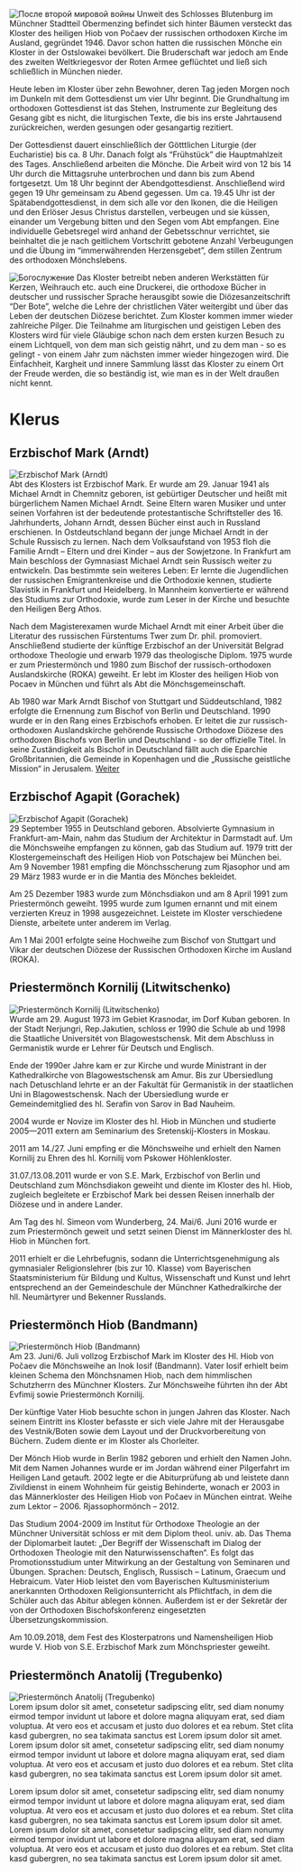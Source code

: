 ![После второй мировой войны](/images/geschichte.jpg)
Unweit des Schlosses Blutenburg im Münchner  Stadtteil Obermenzing befindet sich hinter Bäumen  versteckt das Kloster des heiligen Hiob von  Počaev der russischen orthodoxen Kirche im  Ausland, gegründet 1946. Davor schon hatten die  russischen Mönche ein Kloster in der Ostslowakei  bevölkert. Die Bruderschaft war jedoch am Ende des  zweiten Weltkriegesvor der Roten Armee geflüchtet und ließ sich schließlich in  München nieder.

Heute leben im Kloster über zehn Bewohner, deren Tag  jeden Morgen noch im Dunkeln mit dem Gottesdienst  um vier Uhr beginnt. Die Grundhaltung im  orthodoxen Gottesdienst ist das Stehen, Instrumente  zur Begleitung des Gesang gibt es nicht, die  liturgischen Texte, die bis ins erste Jahrtausend  zurückreichen, werden gesungen oder gesangartig rezitiert.

Der Gottesdienst dauert einschließlich der  Götttlichen Liturgie (der Eucharistie) bis ca. 8 Uhr. Danach folgt als “Frühstück” die Hauptmahlzeit  des Tages. Anschließend arbeiten die Mönche. Die Arbeit wird von 12 bis 14 Uhr durch die  Mittagsruhe unterbrochen und dann bis zum Abend fortgesetzt. Um 18 Uhr beginnt der  Abendgottesdienst. Anschließend wird gegen 19 Uhr gemeinsam zu Abend gegessen. Um ca. 19.45  Uhr ist der Spätabendgottesdienst, in dem sich alle vor den Ikonen, die die Heiligen und den Erlöser  Jesus Christus darstellen, verbeugen und sie küssen, einander um Vergebung bitten und den Segen  vom Abt empfangen. Eine individuelle Gebetsregel wird anhand der Gebetsschnur verrichtet, sie beinhaltet die je nach  geitlichem Vortschritt gebotene Anzahl Verbeugungen und die Übung im “immerwährenden  Herzensgebet”, dem stillen Zentrum des orthodoxen Mönchslebens.

![Богослужение](/images/gottesdienst.jpg)
Das Kloster betreibt neben anderen Werkstätten für Kerzen,  Weihrauch etc. auch eine Druckerei, die orthodoxe Bücher in  deutscher und russischer Sprache herausgibt sowie die  Diözesanzeitschrift “Der Bote”, welche die Lehre der christlichen  Väter weitergibt und über das Leben der deutschen Diözese  berichtet. Zum Kloster kommen immer wieder zahlreiche Pilger. Die Teilnahme am liturgischen und geistigen  Leben des Klosters wird für viele Gläubige schon nach dem ersten kurzen Besuch zu einem Lichtquell,  von dem man sich geistig nährt, und zu dem man - so es gelingt - von einem Jahr zum nächsten immer  wieder hingezogen wird. Die Einfachheit, Kargheit und innere Sammlung lässt das Kloster zu einem  Ort der Freude werden, die so beständig ist, wie man es in der Welt draußen nicht kennt.

# Klerus

## Erzbischof Mark (Arndt)
![Erzbischof Mark (Arndt)](/images/vlMark-1.jpg)  
Abt des Klosters ist Erzbischof Mark. Er wurde am 29. Januar 1941 als Michael Arndt in Chemnitz geboren, ist gebürtiger Deutscher und heißt mit bürgerlichem Namen Michael Arndt. Seine Eltern waren Musiker und unter seinen Vorfahren ist der bedeutende protestantische Schriftsteller des 16. Jahrhunderts, Johann Arndt, dessen Bücher einst auch in Russland erschienen. In Ostdeutschland begann der junge Michael Arndt in der Schule Russisch zu lernen. Nach dem Volksaufstand von 1953 floh die Familie Arndt – Eltern und drei Kinder – aus der Sowjetzone. In Frankfurt am Main beschloss der Gymnasiast Michael Arndt sein Russisch weiter zu entwickeln. Das bestimmte sein weiteres Leben: Er lernte die Jugendlichen der russischen Emigrantenkreise und die Orthodoxie kennen, studierte Slavistik in Frankfurt und Heidelberg. In Mannheim konvertierte er während des Studiums zur Orthodoxie, wurde zum Leser in der Kirche und besuchte den Heiligen Berg Athos.

Nach dem Magisterexamen wurde Michael Arndt mit einer Arbeit über die Literatur des russischen Fürstentums Twer zum Dr. phil. promoviert. Anschließend studierte der künftige Erzbischof an der Universität Belgrad orthodoxe Theologie und erwarb 1979 das theologische Diplom. 1975 wurde er zum Priestermönch und 1980 zum Bischof der russisch-orthodoxen Auslandskirche (ROKA) geweiht. Er lebt im Kloster des heiligen Hiob von Pocaev in München und führt als Abt die Mönchsgemeinschaft.

Ab 1980 war Mark Arndt Bischof von Stuttgart und Süddeutschland, 1982 erfolgte die Ernennung zum Bischof von Berlin und Deutschland. 1990 wurde er in den Rang eines Erzbischofs erhoben. Er leitet die zur russisch-orthodoxen Auslandskirche gehörende Russische Orthodoxe Diözese des orthodoxen Bischofs von Berlin und Deutschland - so der offizielle Titel. In seine Zuständigkeit als Bischof in Deutschland fällt auch die Eparchie Großbritannien, die Gemeinde in Kopenhagen und die „Russische geistliche Mission“ in Jerusalem. [Weiter](http://sobor.de/index.php?option=com_content&view=article&id=119&Itemid=81&lang=de)

## Erzbischof Agapit (Gorachek)
![Erzbischof Agapit (Gorachek)](/images/vladagapit.jpg)  
29 September 1955 in Deutschland geboren. Absolvierte Gymnasium in Frankfurt-am-Main, nahm das Studium der Architektur in Darmstadt auf. Um die Mönchsweihe empfangen zu können, gab das Studium auf. 1979 tritt der Klostergemeinschaft des Heiligen Hiob von Potschajew bei München bei. Am 9 November 1981 empfing die Mönchsscherung zum Rjasophor und am 29 März 1983 wurde er in die Mantia des Mönches bekleidet.

Am 25 Dezember 1983 wurde zum Mönchsdiakon und am 8 April 1991 zum Priestermönch geweiht. 1995 wurde zum Igumen ernannt und mit einem verzierten Kreuz in 1998 ausgezeichnet. Leistete im Kloster verschiedene Dienste, arbeitete unter anderem im Verlag.

Am 1 Mai 2001 erfolgte seine Hochweihe zum Bischof von Stuttgart und Vikar der deutschen Diözese der Russischen Orthodoxen Kirche im Ausland (ROKA).

## Priestermönch Kornilij (Litwitschenko)
![Priestermönch Kornilij (Litwitschenko)](/images/Vater_Kornilij_skl.jpg)  
Wurde am 29. August 1973 im Gebiet Krasnodar, im Dorf Kuban geboren. In der Stadt Nerjungri, Rep.Jakutien, schloss er 1990 die Schule ab und 1998 die Staatliche Universitét von Blagowestschensk. Mit dem Abschluss in Germanistik wurde er Lehrer für Deutsch und Englisch.

Ende der 1990er Jahre kam er zur Kirche und wurde Ministrant in der Kathedralkirche von Blagowestschensk am Amur. Bis zur Ubersiedlung nach Detuschland lehrte er an der Fakultät für Germanistik in der staatlichen Uni in Blagowestschensk. Nach der Ubersiedlung wurde er Gemeindemitglied des hl. Serafin von Sarov in Bad Nauheim.

2004 wurde er Novize im Kloster des hl. Hiob in München und studierte 2005—2011 extern am Seminarium des Sretenskij-Klosters in Moskau.

2011 am 14./27. Juni empfing er die Mönchsweihe und erhielt den Namen Kornilij zu Ehren des hl. Kornilij vom Pskower Höhlenkloster.

31.07./13.08.2011 wurde er von S.E. Mark, Erzbischof von Berlin und Deutschland zum Mönchsdiakon geweiht und diente im Kloster des hl. Hiob, zugleich begleitete er Erzbischof Mark bei dessen Reisen innerhalb der Diözese und in andere Lander.

Am Tag des hl. Simeon vom Wunderberg, 24. Mai/6. Juni 2016 wurde er zum Priestermönch geweit und setzt seinen Dienst im Männerkloster des hl. Hiob in München fort.

2011 erhielt er die Lehrbefugnis, sodann die Unterrichtsgenehmigung als gymnasialer Religionslehrer (bis zur 10. Klasse) vom Bayerischen Staatsministerium für Bildung und Kultus, Wissenschaft und Kunst und lehrt entsprechend an der Gemeindeschule der Münchner Kathedralkirche der hll. Neumärtyrer und Bekenner Russlands.

## Priestermönch Hiob (Bandmann)
![Priestermönch Hiob (Bandmann)](/images/vater_hiob.jpg)  
Am 23. Juni/6. Juli vollzog Erzbischof Mark im Kloster des Hl. Hiob von Počaev die Mönchsweihe an Inok Iosif (Bandmann). Vater Iosif erhielt beim kleinen Schema den Mönchsnamen Hiob, nach dem himmlischen Schutzherrn des Münchner Klosters. Zur Mönchsweihe führten ihn der Abt Evfimij sowie Priestermönch Kornilij.

Der künftige Vater Hiob besuchte schon in jungen Jahren das Kloster.  Nach seinem Eintritt ins Kloster befasste er sich viele Jahre mit der Herausgabe des Vestnik/Boten sowie dem Layout und der Druckvorbereitung von Büchern. Zudem diente er im Kloster als Chorleiter.

Der Mönch Hiob wurde in Berlin 1982 geboren und erhielt den Namen John. Mit dem Namen Johannes wurde er im Jordan während einer Pilgerfahrt im Heiligen Land getauft. 2002 legte er die Abiturprüfung ab und leistete dann Zivildienst in einem Wohnheim für geistig Behinderte, wonach er 2003 in das Männerkloster des Heiligen Hiob von Počaev in München eintrat. Weihe zum Lektor – 2006. Rjassophormönch – 2012.

Das Studium 2004-2009 im Institut für Orthodoxe Theologie an der Münchner Universität schloss er mit dem Diplom theol. univ. ab. Das Thema der Diplomarbeit lautet: „Der Begriff der Wissenschaft im Dialog der Orthodoxen Theologie mit den Naturwissenschaften“. Es folgt das Promotionsstudium unter Mitwirkung an der Gestaltung von Seminaren und Übungen. Sprachen: Deutsch, Englisch, Russisch – Latinum, Graecum und Hebraicum. Vater Hiob leistet den vom Bayerischen Kultusministerium anerkannten Orthodoxen Religionsunterricht als Pflichtfach, in dem die Schüler auch das Abitur ablegen können. Außerdem ist er der Sekretär der von der Orthodoxen Bischofskonferenz eingesetzten Übersetzungskommission.

Am 10.09.2018, dem Fest des Klosterpatrons und Namensheiligen Hiob wurde V. Hiob von S.E. Erzbischof Mark zum Mönchspriester geweiht.

## Priestermönch Anatolij (Tregubenko)
![Priestermönch Anatolij (Tregubenko)](/images/vater_anatolij.jpg)  
Lorem ipsum dolor sit amet, consetetur sadipscing elitr, sed diam nonumy eirmod tempor invidunt ut labore et dolore magna aliquyam erat, sed diam voluptua. At vero eos et accusam et justo duo dolores et ea rebum. Stet clita kasd gubergren, no sea takimata sanctus est Lorem ipsum dolor sit amet. Lorem ipsum dolor sit amet, consetetur sadipscing elitr, sed diam nonumy eirmod tempor invidunt ut labore et dolore magna aliquyam erat, sed diam voluptua. At vero eos et accusam et justo duo dolores et ea rebum. Stet clita kasd gubergren, no sea takimata sanctus est Lorem ipsum dolor sit amet.

Lorem ipsum dolor sit amet, consetetur sadipscing elitr, sed diam nonumy eirmod tempor invidunt ut labore et dolore magna aliquyam erat, sed diam voluptua. At vero eos et accusam et justo duo dolores et ea rebum. Stet clita kasd gubergren, no sea takimata sanctus est Lorem ipsum dolor sit amet. Lorem ipsum dolor sit amet, consetetur sadipscing elitr, sed diam nonumy eirmod tempor invidunt ut labore et dolore magna aliquyam erat, sed diam voluptua. At vero eos et accusam et justo duo dolores et ea rebum. Stet clita kasd gubergren, no sea takimata sanctus est Lorem ipsum dolor sit amet.
